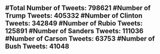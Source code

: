 #Total Number of Tweets: 798621 
#Number of Trump Tweets: 405332
#Number of Clinton Tweets: 342849
#Number of Rubio Tweets: 125891
#Number of Sanders Tweets: 111036
#Number of Carson Tweets: 63753
#Number of Bush Tweets: 41048
---
